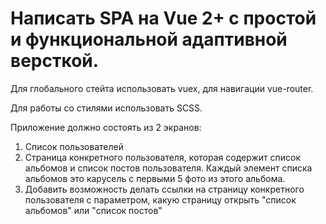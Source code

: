 <h1>Написать SPA на Vue 2+ с простой и функциональной адаптивной версткой.</h1>
<p>Для глобального стейта использовать vuex, для навигации vue-router.</p>
<p>Для работы со стилями использовать SCSS.</p>

Приложение должно состоять из 2 экранов:
1) Список пользователей
2) Страница конкретного пользователя, которая содержит список альбомов и список постов пользователя. Каждый элемент списка альбомов это карусель с первыми 5 фото из этого альбома.
3) Добавить возможность делать ссылки на страницу конкретного пользователя с параметром, какую страницу открыть "список альбомов" или "список постов"

